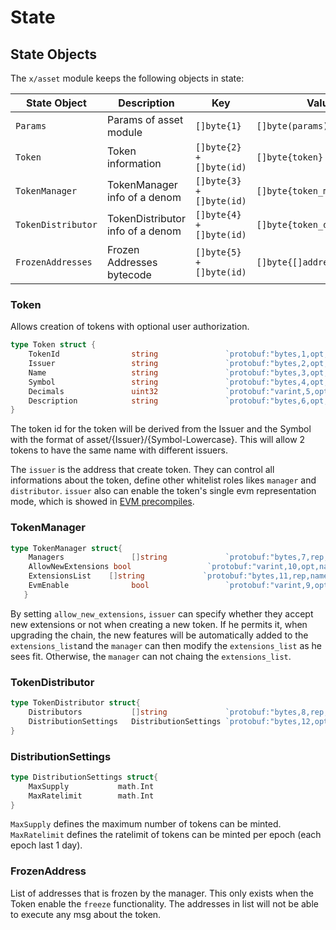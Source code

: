 <!--
order: 2
-->

# State

## State Objects

The `x/asset` module keeps the following objects in state:

| State Object         | Description                            | Key                      | Value                      | Store |
|----------------------|----------------------------------------|--------------------------| ---------------------------|-------|
| `Params`             | Params of asset module                 | `[]byte{1}`              | `[]byte(params)`           | KV    |
| `Token`              | Token information                      | `[]byte{2} + []byte(id)` | `[]byte{token}`            | KV    |
| `TokenManager`       | TokenManager info of a denom           | `[]byte{3} + []byte(id)` | `[]byte{token_manager}`    | KV    |
| `TokenDistributor`   | TokenDistributor info of a denom       | `[]byte{4} + []byte(id)` | `[]byte{token_distributor}`| KV    |
| `FrozenAddresses`    | Frozen Addresses bytecode              | `[]byte{5} + []byte(id)` | `[]byte{[]address}`        | KV    |

### Token

Allows creation of tokens with optional user authorization.  

```go
type Token struct {
    TokenId                string               `protobuf:"bytes,1,opt,name=token_id,json=tokenId,proto3" json:"token_id,omitempty"`
    Issuer                 string               `protobuf:"bytes,2,opt,name=issuer,proto3" json:"issuer,omitempty"`
    Name                   string               `protobuf:"bytes,3,opt,name=name,proto3" json:"name,omitempty"`
    Symbol                 string               `protobuf:"bytes,4,opt,name=symbol,proto3" json:"symbol,omitempty"`
    Decimals               uint32               `protobuf:"varint,5,opt,name=decimals,proto3" json:"decimals,omitempty"`
    Description            string               `protobuf:"bytes,6,opt,name=description,proto3" json:"description,omitempty"`
}
```

The token id for the token will be derived from the Issuer and the Symbol with the format of asset/{Issuer}/{Symbol-Lowercase}. This will allow 2 tokens to have the same name with different issuers.

The `issuer` is the address that create token. They can control all informations about the token, define other whitelist roles likes `manager` and `distributor`. `issuer` also can enable the token's single evm representation mode, which is showed in [EVM precompiles](README.md#asset-module-and-erc-20-precompiles).

### TokenManager

```go
type TokenManager struct{
    Managers               []string             `protobuf:"bytes,7,rep,name=managers,proto3" json:"managers,omitempty"`
    AllowNewExtensions bool                 `protobuf:"varint,10,opt,name=allow_new_Extensions,json=allowNewExtensions,proto3" json:"allow_new_Extensions,omitempty"`
    ExtensionsList    []string             `protobuf:"bytes,11,rep,name=extensions_list,json=extensionsList,proto3" json:"extensions_list,omitempty"`
    EvmEnable              bool                 `protobuf:"varint,9,opt,name=evm_enable,json=evmEnable,proto3" json:"evm_enable,omitempty"`
   }
```

By setting `allow_new_extensions`, `issuer` can specify whether they accept new extensions or not when creating a new token. If he permits it, when upgrading the chain, the new features will be automatically added to the `extensions_list`and the `manager` can then modify the `extensions_list` as he sees fit. Otherwise, the `manager` can not chaing the `extensions_list`.

### TokenDistributor

```go
type TokenDistributor struct{
    Distributors           []string             `protobuf:"bytes,8,rep,name=distributors,proto3" json:"distributors,omitempty"`
    DistributionSettings   DistributionSettings `protobuf:"bytes,12,opt,name=distribution_settings,json=distributionSettings,proto3" json:"distribution_settings"`
}
```

### DistributionSettings

```go
type DistributionSettings struct{
    MaxSupply           math.Int
    MaxRatelimit        math.Int
}
```

`MaxSupply` defines the maximum number of tokens can be minted.
`MaxRatelimit` defines the ratelimit of tokens can be minted per epoch (each epoch last 1 day).

### FrozenAddress

List of addresses that is frozen by the manager. This only exists when the Token enable the `freeze` functionality. The addresses in list will not be able to execute any msg about the token.
